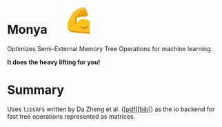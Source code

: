 # Monya &nbsp; &nbsp; &nbsp;![monya](img/monya-thumbnail.png)

Optimizes Semi-External Memory Tree Operations for machine learning.

**It does the heavy lifting for you!**

# Summary

Uses `libSAFS` written by Da Zheng et al.
([[pdf](http://www.cs.jhu.edu/~zhengda/sc13.pdf)][[bib](http://dl.acm.org/downformats.cfm?id=2503225&parent_id=2503210&expformat=bibtex&CFID=445591569&CFTOKEN=95321450)])
as the io backend for fast tree operations represented as matrices.
